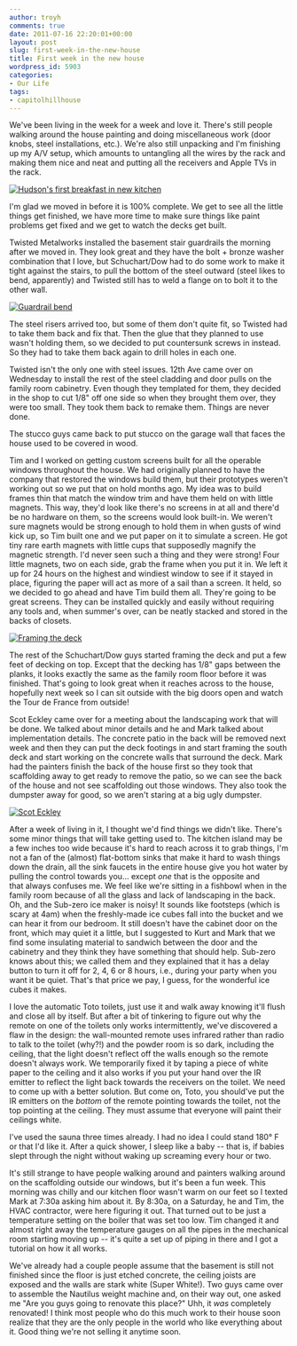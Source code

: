 ```yaml
---
author: troyh
comments: true
date: 2011-07-16 22:20:01+00:00
layout: post
slug: first-week-in-the-new-house
title: First week in the new house
wordpress_id: 5903
categories:
- Our Life
tags:
- capitolhillhouse
---
```


We've been living in the week for a week and love it. There's still people walking around the house painting and doing miscellaneous work (door knobs, steel installations, etc.). We're also still unpacking and I'm finishing up my A/V setup, which amounts to untangling all the wires by the rack and making them nice and neat and putting all the receivers and Apple TVs in the rack.

[![Hudson's first breakfast in new kitchen](http://farm7.static.flickr.com/6149/5944280368_c5cf1523d1.jpg)](http://www.flickr.com/photos/troyh/5944280368/)

I'm glad we moved in before it is 100% complete. We get to see all the little things get finished, we have more time to make sure things like paint problems get fixed and we get to watch the decks get built.<!-- more -->

Twisted Metalworks installed the basement stair guardrails the morning after we moved in. They look great and they have the bolt + bronze washer combination that I love, but Schuchart/Dow had to do some work to make it tight against the stairs, to pull the bottom of the steel outward (steel likes to bend, apparently) and Twisted still has to weld a flange on to bolt it to the other wall.

[![Guardrail bend](http://farm7.static.flickr.com/6132/5943733257_7c41a48419.jpg)](http://www.flickr.com/photos/troyh/5943733257/)

The steel risers arrived too, but some of them don't quite fit, so Twisted had to take them back and fix that. Then the glue that they planned to use wasn't holding them, so we decided to put countersunk screws in instead. So they had to take them back again to drill holes in each one.

Twisted isn't the only one with steel issues. 12th Ave came over on Wednesday to install the rest of the steel cladding and door pulls on the family room cabinetry. Even though they templated for them, they decided in the shop to cut 1/8" off one side so when they brought them over, they were too small. They took them back to remake them. Things are never done.

The stucco guys came back to put stucco on the garage wall that faces the house used to be covered in wood.

Tim and I worked on getting custom screens built for all the operable windows throughout the house. We had originally planned to have the company that restored the windows build them, but their prototypes weren't working out so we put that on hold months ago. My idea was to build frames thin that match the window trim and have them held on with little magnets. This way, they'd look like there's no screens in at all and there'd be no hardware on them, so the screens would look built-in. We weren't sure magnets would be strong enough to hold them in when gusts of wind kick up, so Tim built one and we put paper on it to simulate a screen. He got tiny rare earth magnets with little cups that supposedly magnify the magnetic strength. I'd never seen such a thing and they were strong! Four little magnets, two on each side, grab the frame when you put it in. We left it up for 24 hours on the highest and windiest window to see if it stayed in place, figuring the paper will act as more of a sail than a screen. It held, so we decided to go ahead and have Tim build them all. They're going to be great screens. They can be installed quickly and easily without requiring any tools and, when summer's over, can be neatly stacked and stored in the backs of closets.

[![Framing the deck](http://farm7.static.flickr.com/6143/5943740505_576424efc4.jpg)](http://www.flickr.com/photos/troyh/5943740505/)

The rest of the Schuchart/Dow guys started framing the deck and put a few feet of decking on top. Except that the decking has 1/8" gaps between the planks, it looks exactly the same as the family room floor before it was finished. That's going to look great when it reaches across to the house, hopefully next week so I can sit outside with the big doors open and watch the Tour de France from outside!

Scot Eckley came over for a meeting about the landscaping work that will be done. We talked about minor details and he and Mark talked about implementation details. The concrete patio in the back will be removed next week and then they can put the deck footings in and start framing the south deck and start working on the concrete walls that surround the deck. Mark had the painters finish the back of the house first so they took that scaffolding away to get ready to remove the patio, so we can see the back of the house and not see scaffolding out those windows. They also took the dumpster away for good, so we aren't staring at a big ugly dumpster.

[![Scot Eckley](http://farm7.static.flickr.com/6005/5944295372_45f7cf7128.jpg)](http://www.flickr.com/photos/troyh/5944295372/)

After a week of living in it, I thought we'd find things we didn't like. There's some minor things that will take getting used to. The kitchen island may be a few inches too wide because it's hard to reach across it to grab things, I'm not a fan of the (almost) flat-bottom sinks that make it hard to wash things down the drain, all the sink faucets in the entire house give you hot water by pulling the control towards you... except _one_ that is the opposite and that always confuses me. We feel like we're sitting in a fishbowl when in the family room because of all the glass and lack of landscaping in the back. Oh, and the Sub-zero ice maker is noisy! It sounds like footsteps (which is scary at 4am) when the freshly-made ice cubes fall into the bucket and we can hear it from our bedroom. It still doesn't have the cabinet door on the front, which may quiet it a little, but I suggested to Kurt and Mark that we find some insulating material to sandwich between the door and the cabinetry and they think they have something that should help. Sub-zero knows about this; we called them and they explained that it has a delay button to turn it off for 2, 4, 6 or 8 hours, i.e., during your party when you want it be quiet. That's that price we pay, I guess, for the wonderful ice cubes it makes.

I love the automatic Toto toilets, just use it and walk away knowing it'll flush and close all by itself. But after a bit of tinkering to figure out why the remote on one of the toilets only works intermittently, we've discovered a flaw in the design: the wall-mounted remote uses infrared rather than radio to talk to the toilet (why?!) and the powder room is so dark, including the ceiling, that the light doesn't reflect off the walls enough so the remote doesn't always work. We temporarily fixed it by taping a piece of white paper to the ceiling and it also works if you put your hand over the IR emitter to reflect the light back towards the receivers on the toilet. We need to come up with a better solution. But come on, Toto, you should've put the IR emitters on the _bottom_ of the remote pointing towards the toilet, not the top pointing at the ceiling. They must assume that everyone will paint their ceilings white.

I've used the sauna three times already. I had no idea I could stand 180° F or that I'd like it. After a quick shower, I sleep like a baby -- that is, if babies slept through the night without waking up screaming every hour or two.

It's still strange to have people walking around and painters walking around on the scaffolding outside our windows, but it's been a fun week. This morning was chilly and our kitchen floor wasn't warm on our feet so I texted Mark at 7:30a asking him about it. By 8:30a, on a Saturday, he and Tim, the HVAC contractor, were here figuring it out. That turned out to be just a temperature setting on the boiler that was set too low. Tim changed it and almost right away the temperature gauges on all the pipes in the mechanical room starting moving up -- it's quite a set up of piping in there and I got a tutorial on how it all works.

We've already had a couple people assume that the basement is still not finished since the floor is just etched concrete, the ceiling joists are exposed and the walls are stark white (Super White!). Two guys came over to assemble the Nautilus weight machine and, on their way out, one asked me "Are you guys going to renovate this place?" Uhh, it _was_ completely renovated! I think most people who do this much work to their house soon realize that they are the only people in the world who like everything about it. Good thing we're not selling it anytime soon.
